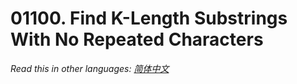 # 01100. Find K-Length Substrings With No Repeated Characters

  _Read this in other languages:_
    [_简体中文_](README.zh-CN.md)

